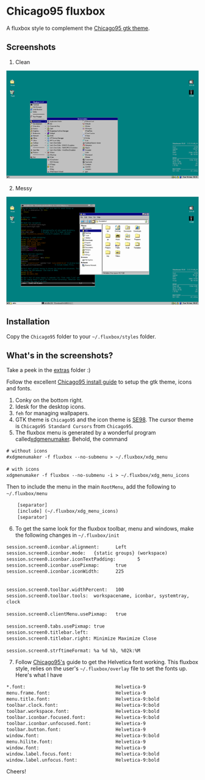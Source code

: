 # Chicago95 fluxbox

A fluxbox style to complement the [Chicago95 gtk theme](https://github.com/grassmunk/Chicago95).

## Screenshots

1. Clean

![style preview clean](./screenshots/clean.png)

2. Messy

![style preview messy](./screenshots/messy.png)

## Installation

Copy the `Chicago95` folder to your `~/.fluxbox/styles` folder.

## What's in the screenshots?

Take a peek in the [extras](./extras) folder :)

Follow the excellent [Chicago95 install guide](https://github.com/grassmunk/Chicago95/blob/master/INSTALL.md) to setup the gtk theme, icons and fonts.

1. Conky on the bottom right.
2. Idesk for the desktop icons.
3. `feh` for managing wallpapers.
4. GTK theme is `Chicago95` and the icon theme is [SE98](https://github.com/nestoris/Win98SE). The cursor theme is `Chicago95 Standard Cursors` from `Chicago95`.
5. The fluxbox menu is generated by a wonderful program called[xdgmenumaker](https://github.com/gapan/xdgmenumaker). Behold, the command

```
# without icons
#xdgmenumaker -f fluxbox --no-submenu > ~/.fluxbox/xdg_menu

# with icons
xdgmenumaker -f fluxbox --no-submenu -i > ~/.fluxbox/xdg_menu_icons
```

Then to include the menu in the main `RootMenu`, add the following to `~/.fluxbox/menu`

```
    [separator]
    [include] (~/.fluxbox/xdg_menu_icons)
    [separator]
```
6. To get the same look for the fluxbox toolbar, menu and windows, make the following changes in
`~/.fluxbox/init`

```
session.screen0.iconbar.alignment:      Left
session.screen0.iconbar.mode:   {static groups} (workspace)
session.screen0.iconbar.iconTextPadding:        5
session.screen0.iconbar.usePixmap:      true
session.screen0.iconbar.iconWidth:      225


session.screen0.toolbar.widthPercent:   100
session.screen0.toolbar.tools:  workspacename, iconbar, systemtray, clock

session.screen0.clientMenu.usePixmap:   true

session.screen0.tabs.usePixmap: true
session.screen0.titlebar.left:
session.screen0.titlebar.right: Minimize Maximize Close

session.screen0.strftimeFormat: %a %d %b, %02k:%M
```
7. Follow [Chicago95's](https://github.com/grassmunk/Chicago95/blob/master/INSTALL.md#helvetica-install) guide to get the Helvetica font working. This fluxbox style, relies on the user's `~/.fluxbox/overlay` file to set the fonts up. Here's what I have

```
*.font:                                 Helvetica-9
menu.frame.font:                        Helvetica-9
menu.title.font:                        Helvetica-9:bold
toolbar.clock.font:                     Helvetica-9:bold
toolbar.workspace.font:                 Helvetica-9:bold
toolbar.iconbar.focused.font:           Helvetica-9:bold
toolbar.iconbar.unfocused.font:         Helvetica-9
toolbar.button.font:                    Helvetica-9
window.font:                            Helvetica-9:bold
menu.hilite.font:                       Helvetica-9
window.font:                            Helvetica-9
window.label.focus.font:                Helvetica-9:bold
window.label.unfocus.font:              Helvetica-9:bold
```

Cheers!

